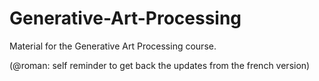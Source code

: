 Generative-Art-Processing
=========================

Material for the Generative Art Processing course.

(@roman: self reminder to get back the updates from the french version)

